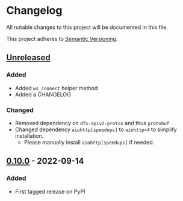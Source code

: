 # Changelog

All notable changes to this project will be documented in this file.

This project adheres to [Semantic Versioning](https://semver.org/spec/v2.0.0.html).

## [Unreleased]

### Added

- Added `ws_connect` helper method
- Added a CHANGELOG

### Changed

- Removed dependency on `dfx-apiv2-protos` and thus `protobuf`
- Changed dependency `aiohttp[speedups]` to `aiohttp<4` to simplify installation.
  - Please manually install `aiohttp[speedups]` if needed.

## [0.10.0] - 2022-09-14

### Added

- First tagged release on PyPI

[unreleased]: https://github.com/nuralogix/dfx-apiv2-client-py/compare/v0.10.0...HEAD
[0.10.0]:  https://github.com/nuralogix/dfx-apiv2-client-py/releases/tag/v0.10.0
